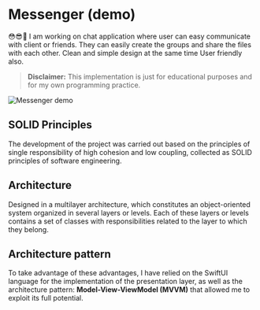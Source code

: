 # Messenger (demo)

😳😎🤣 I am working on chat application where user can easy communicate with client or friends. They can easily create the groups and share the files with each other. Clean and simple design at the same time User friendly also.

> **Disclaimer:** This implementation is just for educational purposes and for my own programming practice.

![Messenger demo](messenger-demo.gif)

## SOLID Principles
The development of the project was carried out based on the principles of single responsibility of high cohesion and low coupling, collected as SOLID principles of software engineering. 

## Architecture
Designed in a multilayer architecture, which constitutes an object-oriented system organized in several layers or levels. Each of these layers or levels contains a set of classes with responsibilities related to the layer to which they belong.  

## Architecture pattern
To take advantage of these advantages, I have relied on the SwiftUI language for the implementation of the presentation layer, as well as the architecture pattern: **Model-View-ViewModel (MVVM)** that allowed me to exploit its full potential.
